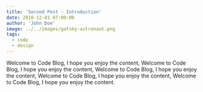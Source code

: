 ```yaml
---
title: 'Second Post - Introduction'
date: 2018-12-01 07:00:00
author: 'John Doe'
image: ../../images/gatsby-astronaut.png
tags:
  - code
  - design
---
```


Welcome to Code Blog, I hope you enjoy the content, Welcome to Code Blog, I hope you enjoy the content, Welcome to Code Blog, I hope you enjoy the content, Welcome to Code Blog, I hope you enjoy the content, Welcome to Code Blog, I hope you enjoy the content.
